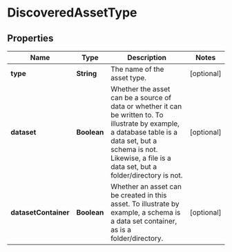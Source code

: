 # DiscoveredAssetType

## Properties
Name | Type | Description | Notes
------------ | ------------- | ------------- | -------------
**type** | **String** | The name of the asset type. |  [optional]
**dataset** | **Boolean** | Whether the asset can be a source of data or whether it can be written to. To illustrate by example, a database table is a data set, but a schema is not. Likewise, a file is a data set, but a folder/directory is not. |  [optional]
**datasetContainer** | **Boolean** | Whether an asset can be created in this asset. To illustrate by example, a schema is a data set container, as is a folder/directory. |  [optional]
